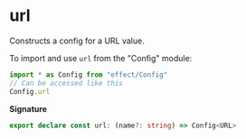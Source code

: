 # url

Constructs a config for a URL value.

To import and use `url` from the "Config" module:

```ts
import * as Config from "effect/Config"
// Can be accessed like this
Config.url
```

**Signature**

```ts
export declare const url: (name?: string) => Config<URL>
```
